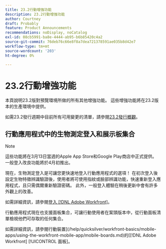 ```yaml
---
title: 23.2行動增強功能
description: 23.2行動增強功能
author: Courtney
draft: Probably
feature: Product Announcements
recommendations: noDisplay, noCatalog
exl-id: 08cb5991-ba8e-4444-ab95-b6b85420c4a2
source-git-commit: 76deb76c66e8f8a7dea721378591ae035b8d42e7
workflow-type: tm+mt
source-wordcount: '203'
ht-degree: 0%

---
```


# 23.2行動增強功能

本頁說明23.2版對預覽環境所做的所有其他增強功能。 這些增強功能將在23.2版本的生產環境中提供。

如需23.2發行週期中目前所有可用變更的清單，請參閱[23.2發行概觀](/help/quicksilver/product-announcements/product-releases/23.2-release-activity/23-2-release-overview.md)。

## 行動應用程式中的生物測定登入和展示板集合

>[!NOTE]
>
>這些功能將在3月13日當週的Apple App Store和Google Play商店中正式提供。 一般登入改良功能將於4月初推出。


現在，生物測定登入是可讓您更快速地登入行動應用程式的選項！ 在初次登入後設定生物特徵辨識驗證後，使用者將可使用指紋或臉部辨識功能，快速重新登入應用程式，且只需偶爾重新驗證密碼。 此外，一般登入體驗在稍後更新中會有許多外觀上的改善。

如需詳細資訊，請參閱[登入 [!DNL Adobe Workfront]](/help/quicksilver/workfront-basics/manage-your-account-and-profile/managing-your-workfront-account/log-in-to-workfront.md)。

行動應用程式現在也支援面板集合，可讓行動使用者在案頭版本中，從行動面板清單檢視他們可存取的任何集合。

如需詳細資訊，請參閱行動裝置](/help/quicksilver/workfront-basics/mobile-apps/using-the-workfront-mobile-app/mobile-boards.md)的[[!DNL Adobe Workfront] [!UICONTROL 面板]。
